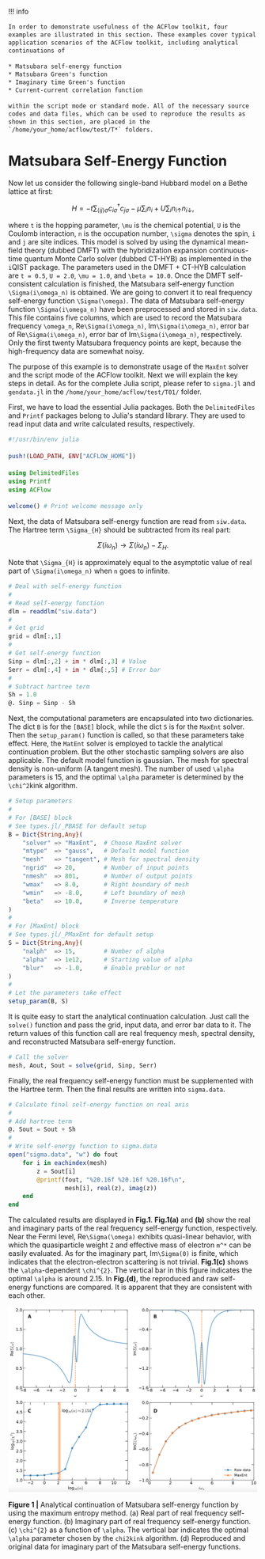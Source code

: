 !!! info

    In order to demonstrate usefulness of the ACFlow toolkit, four examples are illustrated in this section. These examples cover typical application scenarios of the ACFlow toolkit, including analytical continuations of

    * Matsubara self-energy function
    * Matsubara Green's function
    * Imaginary time Green's function
    * Current-current correlation function

    within the script mode or standard mode. All of the necessary source codes and data files, which can be used to reproduce the results as shown in this section, are placed in the `/home/your_home/acflow/test/T*` folders.

# Matsubara Self-Energy Function

Now let us consider the following single-band Hubbard model on a Bethe lattice at first:
```math
H = -t \sum_{\langle ij \rangle \sigma} c^{\dagger}_{i\sigma}c_{j\sigma}
 - \mu \sum_i n_i + U \sum_i n_{i\uparrow} n_{i\downarrow},
```
where ``t`` is the hopping parameter, ``\mu`` is the chemical potential, ``U`` is the Coulomb interaction, ``n`` is the occupation number, ``\sigma`` denotes the spin, ``i`` and ``j`` are site indices. This model is solved by using the dynamical mean-field theory (dubbed DMFT) with the hybridization expansion continuous-time quantum Monte Carlo solver (dubbed CT-HYB) as implemented in the ``i``QIST package. The parameters used in the DMFT + CT-HYB calculation are ``t = 0.5``, ``U = 2.0``, ``\mu = 1.0``, and ``\beta = 10.0``. Once the DMFT self-consistent calculation is finished, the Matsubara self-energy function ``\Sigma(i\omega_n)`` is obtained. We are going to convert it to real frequency self-energy function ``\Sigma(\omega)``. The data of Matsubara self-energy function ``\Sigma(i\omega_n)`` have been preprocessed and stored in `siw.data`. This file contains five columns, which are used to record the Matsubara frequency ``\omega_n``, Re``\Sigma(i\omega_n)``, Im``\Sigma(i\omega_n)``, error bar of Re``\Sigma(i\omega_n)``, error bar of Im``\Sigma(i\omega_n)``, respectively. Only the first twenty Matsubara frequency points are kept, because the high-frequency data are somewhat noisy.

The purpose of this example is to demonstrate usage of the `MaxEnt` solver and the script mode of the ACFlow toolkit. Next we will explain the key steps in detail. As for the complete Julia script, please refer to `sigma.jl` and `gendata.jl` in the `/home/your_home/acflow/test/T01/` folder.

First, we have to load the essential Julia packages. Both the `DelimitedFiles` and `Printf` packages belong to Julia's standard library. They are used to read input data and write calculated results, respectively.

```julia
#!/usr/bin/env julia

push!(LOAD_PATH, ENV["ACFLOW_HOME"])

using DelimitedFiles
using Printf
using ACFlow

welcome() # Print welcome message only
```

Next, the data of Matsubara self-energy function are read from `siw.data`. The Hartree term ``\Sigma_{H}`` should be subtracted from its real part:
```math
\Sigma(i\omega_n) \to \Sigma(i\omega_n) - \Sigma_{H}.
```
Note that ``\Sigma_{H}`` is approximately equal to the asymptotic value of real part of ``\Sigma(i\omega_n)`` when ``n`` goes to infinite.

```julia
# Deal with self-energy function
#
# Read self-energy function
dlm = readdlm("siw.data")
#
# Get grid
grid = dlm[:,1]
#
# Get self-energy function
Sinp = dlm[:,2] + im * dlm[:,3] # Value
Serr = dlm[:,4] + im * dlm[:,5] # Error bar
#
# Subtract hartree term
Sh = 1.0
@. Sinp = Sinp - Sh
```

Next, the computational parameters are encapsulated into two dictionaries. The dict `B` is for the `[BASE]` block, while the dict `S` is for the `MaxEnt` solver. Then the `setup_param()` function is called, so that these parameters take effect. Here, the `MatEnt` solver is employed to tackle the analytical continuation problem. But the other stochastic sampling solvers are also applicable. The default model function is gaussian. The mesh for spectral density is non-uniform (A tangent mesh). The number of used ``\alpha`` parameters is 15, and the optimal ``\alpha`` parameter is determined by the ``\chi^2``kink algorithm.

```julia
# Setup parameters
#
# For [BASE] block
# See types.jl/_PBASE for default setup
B = Dict{String,Any}(
    "solver" => "MaxEnt",  # Choose MaxEnt solver
    "mtype"  => "gauss",   # Default model function
    "mesh"   => "tangent", # Mesh for spectral density
    "ngrid"  => 20,        # Number of input points
    "nmesh"  => 801,       # Number of output points
    "wmax"   => 8.0,       # Right boundary of mesh
    "wmin"   => -8.0,      # Left boundary of mesh
    "beta"   => 10.0,      # Inverse temperature
)
#
# For [MaxEnt] block
# See types.jl/_PMaxEnt for default setup
S = Dict{String,Any}(
    "nalph"  => 15,        # Number of alpha
    "alpha"  => 1e12,      # Starting value of alpha
    "blur"   => -1.0,      # Enable preblur or not
)
#
# Let the parameters take effect
setup_param(B, S)
```

It is quite easy to start the analytical continuation calculation. Just call the `solve()` function and pass the grid, input data, and error bar data to it. The return values of this function call are real frequency mesh, spectral density, and reconstructed Matsubara self-energy function.

```julia
# Call the solver
mesh, Aout, Sout = solve(grid, Sinp, Serr)
```

Finally, the real frequency self-energy function must be supplemented with the Hartree term. Then the final results are written into `sigma.data`.

```julia
# Calculate final self-energy function on real axis
#
# Add hartree term
@. Sout = Sout + Sh
#
# Write self-energy function to sigma.data
open("sigma.data", "w") do fout
    for i in eachindex(mesh)
        z = Sout[i]
        @printf(fout, "%20.16f %20.16f %20.16f\n",
                mesh[i], real(z), imag(z))
    end
end
```

The calculated results are displayed in **Fig.1**. **Fig.1(a)** and **(b)** show the real and imaginary parts of the real frequency self-energy function, respectively. Near the Fermi level, Re``\Sigma(\omega)`` exhibits quasi-linear behavior, with which the quasiparticle weight ``Z`` and effective mass of electron ``m^*`` can be easily evaluated. As for the imaginary part, Im``\Sigma(0)`` is finite, which indicates that the electron-electron scattering is not trivial. **Fig.1(c)** shows the ``\alpha``-dependent ``\chi^{2}``. The vertical bar in this figure indicates the optimal ``\alpha`` is around 2.15. In **Fig.(d)**, the reproduced and raw self-energy functions are compared. It is apparent that they are consistent with each other.

![T_E1.png](../assets/T_E1.png)

**Figure 1 |** Analytical continuation of Matsubara self-energy function by using the maximum entropy method. (a) Real part of real frequency self-energy function. (b) Imaginary part of real frequency self-energy function. (c) ``\chi^{2}`` as a function of ``\alpha``. The vertical bar indicates the optimal ``\alpha`` parameter chosen by the `chi2kink` algorithm. (d) Reproduced and original data for imaginary part of the Matsubara self-energy functions.
